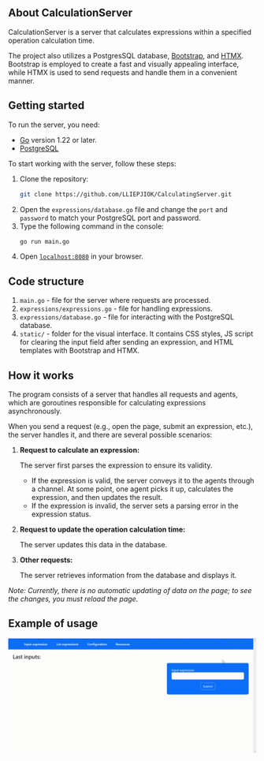 ## About CalculationServer
CalculationServer is a server that calculates expressions within a specified operation calculation time.

The project also utilizes a PostgresSQL database, [Bootstrap](https://getbootstrap.com), and [HTMX](https://htmx.org). Bootstrap is employed to create a fast and visually appealing interface, while HTMX is used to send requests and handle them in a convenient manner.

## Getting started
To run the server, you need:
- [Go](https://golang.org/dl) version 1.22 or later.
- [PostgreSQL](https://postgresql.org/download)

To start working with the server, follow these steps:
1. Clone the repository:
   ```bash
   git clone https://github.com/LLIEPJIOK/CalculatingServer.git
   ```
2. Open the `expressions/database.go` file and change the `port` and `password` to match your PostgreSQL port and password.
3. Type the following command in the console:
   ```bash
   go run main.go
   ```
4. Open [`localhost:8080`](http://localhost:8080) in your browser.

## Code structure
1. `main.go` - file for the server where requests are processed.
2. `expressions/expressions.go` - file for handling expressions.
3. `expressions/database.go` - file for interacting with the PostgreSQL database.
4. `static/` - folder for the visual interface. It contains CSS styles, JS script for clearing the input field after sending an expression, and HTML templates with Bootstrap and HTMX.

## How it works
The program consists of a server that handles all requests and agents, which are goroutines responsible for calculating expressions asynchronously.

When you send a request (e.g., open the page, submit an expression, etc.), the server handles it, and there are several possible scenarios:

1. **Request to calculate an expression:**
   
   The server first parses the expression to ensure its validity.
   - If the expression is valid, the server conveys it to the agents through a channel. At some point, one agent picks it up, calculates the expression, and then updates the result.
   - If the expression is invalid, the server sets a parsing error in the expression status.

2. **Request to update the operation calculation time:**

   The server updates this data in the database.

3. **Other requests:**

   The server retrieves information from the database and displays it.

*Note: Currently, there is no automatic updating of data on the page; to see the changes, you must reload the page.*

## Example of usage
![Example of usage](https://github.com/LLIEPJIOK/CalculatingServer/blob/master/images/ServerUsage.gif)

